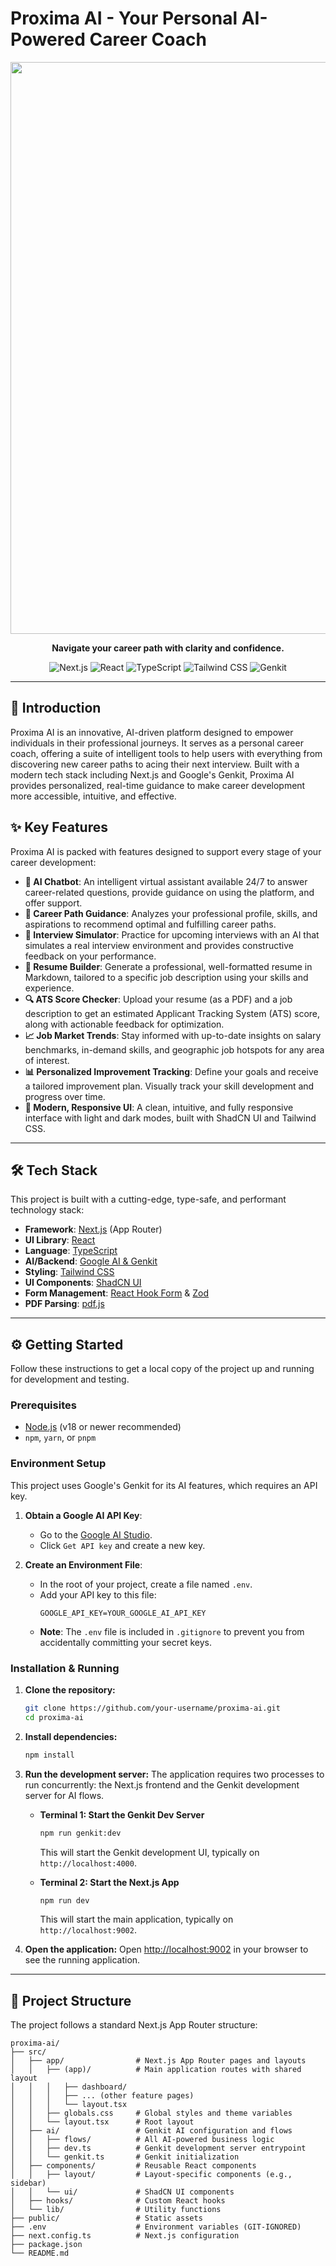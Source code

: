 # Proxima AI - Your Personal AI-Powered Career Coach

<div align="center">
      <img width="1920" height="915" alt="Screenshot (98)" src="https://github.com/user-attachments/assets/6193a656-6c08-433f-b995-e469636ab5b2" />

</div>

<p align="center">
  <strong>Navigate your career path with clarity and confidence.</strong>
</p>

<p align="center">
  <img alt="Next.js" src="https://img.shields.io/badge/Next.js-000000?style=for-the-badge&logo=nextdotjs&logoColor=white">
  <img alt="React" src="https://img.shields.io/badge/React-20232A?style=for-the-badge&logo=react&logoColor=61DAFB">
  <img alt="TypeScript" src="https://img.shields.io/badge/TypeScript-007ACC?style=for-the-badge&logo=typescript&logoColor=white">
  <img alt="Tailwind CSS" src="https://img.shields.io/badge/Tailwind_CSS-38B2AC?style=for-the-badge&logo=tailwind-css&logoColor=white">
  <img alt="Genkit" src="https://img.shields.io/badge/Genkit-4285F4?style=for-the-badge&logo=google&logoColor=white">
</p>

---

## 🚀 Introduction

Proxima AI is an innovative, AI-driven platform designed to empower individuals in their professional journeys. It serves as a personal career coach, offering a suite of intelligent tools to help users with everything from discovering new career paths to acing their next interview. Built with a modern tech stack including Next.js and Google's Genkit, Proxima AI provides personalized, real-time guidance to make career development more accessible, intuitive, and effective.

## ✨ Key Features

Proxima AI is packed with features designed to support every stage of your career development:

- **🤖 AI Chatbot**: An intelligent virtual assistant available 24/7 to answer career-related questions, provide guidance on using the platform, and offer support.
- **🧭 Career Path Guidance**: Analyzes your professional profile, skills, and aspirations to recommend optimal and fulfilling career paths.
- **👔 Interview Simulator**: Practice for upcoming interviews with an AI that simulates a real interview environment and provides constructive feedback on your performance.
- **📄 Resume Builder**: Generate a professional, well-formatted resume in Markdown, tailored to a specific job description using your skills and experience.
- **🔍 ATS Score Checker**: Upload your resume (as a PDF) and a job description to get an estimated Applicant Tracking System (ATS) score, along with actionable feedback for optimization.
- **📈 Job Market Trends**: Stay informed with up-to-date insights on salary benchmarks, in-demand skills, and geographic job hotspots for any area of interest.
- **📊 Personalized Improvement Tracking**: Define your goals and receive a tailored improvement plan. Visually track your skill development and progress over time.
- **🎨 Modern, Responsive UI**: A clean, intuitive, and fully responsive interface with light and dark modes, built with ShadCN UI and Tailwind CSS.

---

## 🛠️ Tech Stack

This project is built with a cutting-edge, type-safe, and performant technology stack:

- **Framework**: [Next.js](https://nextjs.org/) (App Router)
- **UI Library**: [React](https://react.dev/)
- **Language**: [TypeScript](https://www.typescriptlang.org/)
- **AI/Backend**: [Google AI & Genkit](https://firebase.google.com/docs/genkit)
- **Styling**: [Tailwind CSS](https://tailwindcss.com/)
- **UI Components**: [ShadCN UI](https://ui.shadcn.com/)
- **Form Management**: [React Hook Form](https://react-hook-form.com/) & [Zod](https://zod.dev/)
- **PDF Parsing**: [pdf.js](https://mozilla.github.io/pdf.js/)

---

## ⚙️ Getting Started

Follow these instructions to get a local copy of the project up and running for development and testing.

### Prerequisites

- [Node.js](https://nodejs.org/) (v18 or newer recommended)
- `npm`, `yarn`, or `pnpm`

### Environment Setup

This project uses Google's Genkit for its AI features, which requires an API key.

1.  **Obtain a Google AI API Key**:
    - Go to the [Google AI Studio](https://aistudio.google.com/).
    - Click `Get API key` and create a new key.

2.  **Create an Environment File**:
    - In the root of your project, create a file named `.env`.
    - Add your API key to this file:
      ```env
      GOOGLE_API_KEY=YOUR_GOOGLE_AI_API_KEY
      ```
    - **Note**: The `.env` file is included in `.gitignore` to prevent you from accidentally committing your secret keys.

### Installation & Running

1.  **Clone the repository:**
    ```sh
    git clone https://github.com/your-username/proxima-ai.git
    cd proxima-ai
    ```

2.  **Install dependencies:**
    ```sh
    npm install
    ```

3.  **Run the development server:**
    The application requires two processes to run concurrently: the Next.js frontend and the Genkit development server for AI flows.

    - **Terminal 1: Start the Genkit Dev Server**
      ```sh
      npm run genkit:dev
      ```
      This will start the Genkit development UI, typically on `http://localhost:4000`.

    - **Terminal 2: Start the Next.js App**
      ```sh
      npm run dev
      ```
      This will start the main application, typically on `http://localhost:9002`.

4.  **Open the application:**
    Open [http://localhost:9002](http://localhost:9002) in your browser to see the running application.

---

## 📂 Project Structure

The project follows a standard Next.js App Router structure:

```
proxima-ai/
├── src/
│   ├── app/                # Next.js App Router pages and layouts
│   │   ├── (app)/          # Main application routes with shared layout
│   │   │   ├── dashboard/
│   │   │   ├── ... (other feature pages)
│   │   │   └── layout.tsx
│   │   ├── globals.css     # Global styles and theme variables
│   │   └── layout.tsx      # Root layout
│   ├── ai/                 # Genkit AI configuration and flows
│   │   ├── flows/          # All AI-powered business logic
│   │   ├── dev.ts          # Genkit development server entrypoint
│   │   └── genkit.ts       # Genkit initialization
│   ├── components/         # Reusable React components
│   │   ├── layout/         # Layout-specific components (e.g., sidebar)
│   │   └── ui/             # ShadCN UI components
│   ├── hooks/              # Custom React hooks
│   └── lib/                # Utility functions
├── public/                 # Static assets
├── .env                    # Environment variables (GIT-IGNORED)
├── next.config.ts          # Next.js configuration
├── package.json
└── README.md
```
